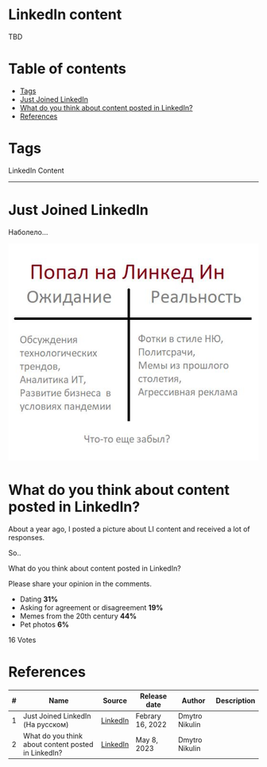 # LinkedIn content
TBD 

# Table of contents
- [Tags](https://github.com/dimanikulin/dimanikulin/blob/main/!Template.md#tags)
- [Just Joined LinkedIn](https://github.com/dimanikulin/dimanikulin/blob/main/LinkedInContent.md#just-joined-linkedin)
- [What do you think about content posted in LinkedIn?](https://github.com/dimanikulin/dimanikulin/blob/main/LinkedInContent.md#what-do-you-think-about-content-posted-in-linkedin)
- [References](https://github.com/dimanikulin/dimanikulin/blob/main/!Template.md#references)

# Tags
LinkedIn Content

---

# Just Joined LinkedIn
Наболело...

<img src="./Images/JustJoinedLinkedIn.jpg" alt="Just Joined LinkedIn" />


# What do you think about content posted in LinkedIn?

About a year ago, I posted a picture about LI content and received a lot of responses.

So..

What do you think about content posted in LinkedIn?

Please share your opinion in the comments.

- Dating  **31%**
- Asking for agreement or disagreement **19%**
- Memes from the 20th century **44%**
- Pet photos **6%**

16 Votes

# References
| # | Name                 | Source                | Release date           |  Author                 | Description   |
| - | ---------------------|---------------------- |----------------------- | ----------------------- |:-------------:|
| 1 | Just Joined LinkedIn (На русском) |[LinkedIn](https://www.linkedin.com/posts/dimanikulin_%D0%BD%D0%B0%D0%B1%D0%BE%D0%BB%D0%B5%D0%BB%D0%BE-activity-6896460037422686208-xicr?utm_source=share&utm_medium=member_desktop)| Febrary 16, 2022 | Dmytro Nikulin |  |
| 2 | What do you think about content posted in LinkedIn? | [LinkedIn](https://www.linkedin.com/posts/dimanikulin_linkedin-content-activity-7061244365477752832-VDm0?utm_source=share&utm_medium=member_desktop) | May 8, 2023 | Dmytro Nikulin |  | 